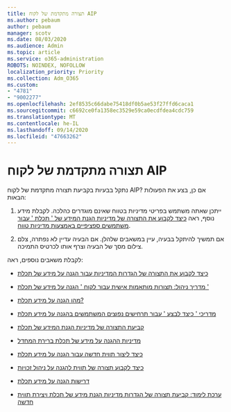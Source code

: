 ```yaml
---
title: תצורה מתקדמת של לקוח AIP
ms.author: pebaum
author: pebaum
manager: scotv
ms.date: 08/03/2020
ms.audience: Admin
ms.topic: article
ms.service: o365-administration
ROBOTS: NOINDEX, NOFOLLOW
localization_priority: Priority
ms.collection: Adm_O365
ms.custom:
- "4781"
- "9002277"
ms.openlocfilehash: 2ef8535c66dabe75418df0b5ae53f27ffd6caca1
ms.sourcegitcommit: c6692ce0fa1358ec3529e59ca0ecdfdea4cdc759
ms.translationtype: MT
ms.contentlocale: he-IL
ms.lasthandoff: 09/14/2020
ms.locfileid: "47663262"
---
```

# <a name="aip-client-advanced-configuration"></a>תצורה מתקדמת של לקוח AIP

נתקל בבעיות בקביעת תצורה מתקדמת של לקוח AIP? אם כן, בצע את הפעולות הבאות:

1. ייתכן שאתה משתמש בפריטי מדיניות בטווח שאינם מוגדרים כהלכה. לקבלת מידע נוסף, ראה [כיצד לקבוע את התצורה של מדיניות הגנת המידע של ' תכלת ' עבור משתמשים ספציפיים באמצעות מדיניות טווח](https://docs.microsoft.com/azure/information-protection/configure-policy-scope).

2. אם תמשיך להיתקל בבעיה, עיין במשאבים שלהלן. אם הבעיה עדיין לא נפתרה, צלם צילום מסך של הבעיה וצרף אותו לכרטיס התמיכה.

לקבלת משאבים נוספים, ראה:

- [כיצד לקבוע את התצורה של הגדרות המדיניות עבור הגנה על מידע של תכלת](https://docs.microsoft.com/azure/information-protection/configure-policy-settings)  
    
- [מדריך ניהול: תצורות מותאמות אישית עבור לקוח ' הגנה על מידע של תכלת '](https://docs.microsoft.com/azure/information-protection/rms-client/client-admin-guide-customizations)  
    
- [מהו הגנה על מידע תכלת?](https://docs.microsoft.com/azure/information-protection/what-is-information-protection)  
    
- [מדריכי ' כיצד לבצע ' עבור תרחישים נפוצים המשתמשים בהגנה על מידע תכלת](https://docs.microsoft.com/azure/information-protection/how-to-guides)  
    
- [קביעת התצורה של מדיניות הגנת המידע של תכלת](https://docs.microsoft.com/azure/information-protection/deploy-use/configure-policy)  
    
- [מדיניות ההגנה על מידע של תכלת ברירת המחדל](https://docs.microsoft.com/azure/information-protection/deploy-use/configure-policy-default)  
    
- [כיצד ליצור תווית חדשה עבור הגנה על מידע תכלת](https://docs.microsoft.com/azure/information-protection/deploy-use/configure-policy-new-label)  
    
- [כיצד לקבוע תצורה של תווית להגנה על ניהול זכויות](https://docs.microsoft.com/azure/information-protection/deploy-use/configure-policy-protection)  
    
- [דרישות הגנה על מידע תכלת](https://docs.microsoft.com/azure/information-protection/get-started/requirements)

- [ערכת לימוד: קביעת תצורה של הגדרות מדיניות הגנת מידע של תכלת ויצירת תווית חדשה](https://docs.microsoft.com/azure/information-protection/get-started/infoprotect-quick-start-tutorial)